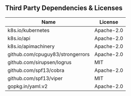 ## Third Party Dependencies & Licenses

| Name                             | License    |
| -------------------------------- | ---------- |
| k8s.io/kubernetes                | Apache-2.0 |
| k8s.io/api                       | Apache-2.0 |
| k8s.io/apimachinery              | Apache-2.0 |
| github.com/cpuguy83/strongerrors | Apache-2.0 |
| github.com/sirupsen/logrus       | MIT        |
| github.com/spf13/cobra           | Apache-2.0 |
| github.com/spf13/viper           | MIT        |
| gopkg.in/yaml.v2                 | Apache-2.0 |